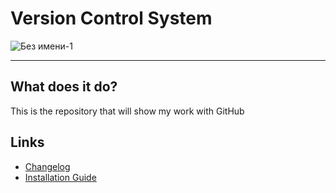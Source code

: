 # Version Control System

![Без имени-1](https://github.com/user-attachments/assets/12b8eb8e-0e4a-43dd-bfb9-608701a1c992)

---

## What does it do?
This is the repository that will show my work with GitHub


## Links
- [Changelog](./changelog.md)
- [Installation Guide](./install.md)

